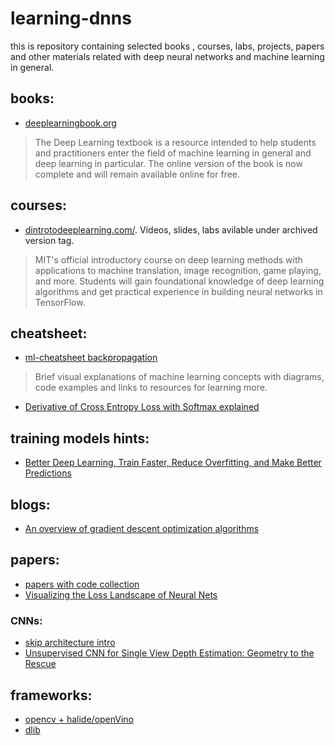 # learning-dnns
this is repository containing selected books , courses, labs, projects, papers and other materials related with deep neural networks and machine learning in general.

## books:

* [deeplearningbook.org](http://deeplearningbook.org)
>  The Deep Learning textbook is a resource intended to help students and practitioners enter the field of machine learning in general and deep learning in particular. The online version of the book is now complete and will remain available online for free.

## courses:

* [dintrotodeeplearning.com/](http://introtodeeplearning.com/). Videos, slides, labs avilable under archived version tag.
> MIT's official introductory course on deep learning methods with applications to machine translation, image recognition, game playing, and more. Students will gain foundational knowledge of deep learning algorithms and get practical experience in building neural networks in TensorFlow. 

## cheatsheet:

* [ml-cheatsheet backpropagation](https://ml-cheatsheet.readthedocs.io/en/latest/backpropagation.html)
> Brief visual explanations of machine learning concepts with diagrams, code examples and links to resources for learning more.

* [Derivative of Cross Entropy Loss with Softmax explained](https://deepnotes.io/softmax-crossentropy)

## training models hints:

* [Better Deep Learning, Train Faster, Reduce Overfitting, and Make Better Predictions](https://machinelearningmastery.com/better-deep-learning/)

## blogs:

* [An overview of gradient descent optimization algorithms](http://ruder.io/optimizing-gradient-descent/index.html#fn:15)

## papers:

* [papers with code collection](https://github.com/zziz/pwc)
* [Visualizing the Loss Landscape of Neural Nets](https://arxiv.org/pdf/1712.09913.pdf)

### CNNs:

* [skip architecture intro](https://www.quora.com/What-is-skip-architecture-in-CNN)
* [Unsupervised CNN for Single View Depth
Estimation: Geometry to the Rescue](https://arxiv.org/pdf/1603.04992.pdf)

## frameworks:

* [opencv + halide/openVino](https://github.com/opencv/opencv/blob/master/samples/dnn/classification.cpp)
* [dlib](http://dlib.net/)

